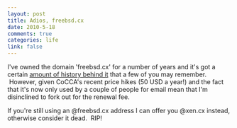 ```yaml
--- 
layout: post
title: Adios, freebsd.cx
date: 2010-5-18
comments: true
categories: life
link: false
---
```

I've owned the domain 'freebsd.cx' for a number of years and it's got a certain <a title="Wayback Archives for freebsd.cx" href="http://web.archive.org/web/*/http://freebsd.cx" target="_blank">amount of history behind it</a> that a few of you may remember.  However, given CoCCA's recent price hikes (50 USD a year!) and the fact that it's now only used by a couple of people for email mean that I'm disinclined to fork out for the renewal fee.

If you're still using an @freebsd.cx address I can offer you @xen.cx instead, otherwise consider it dead.  RIP!
